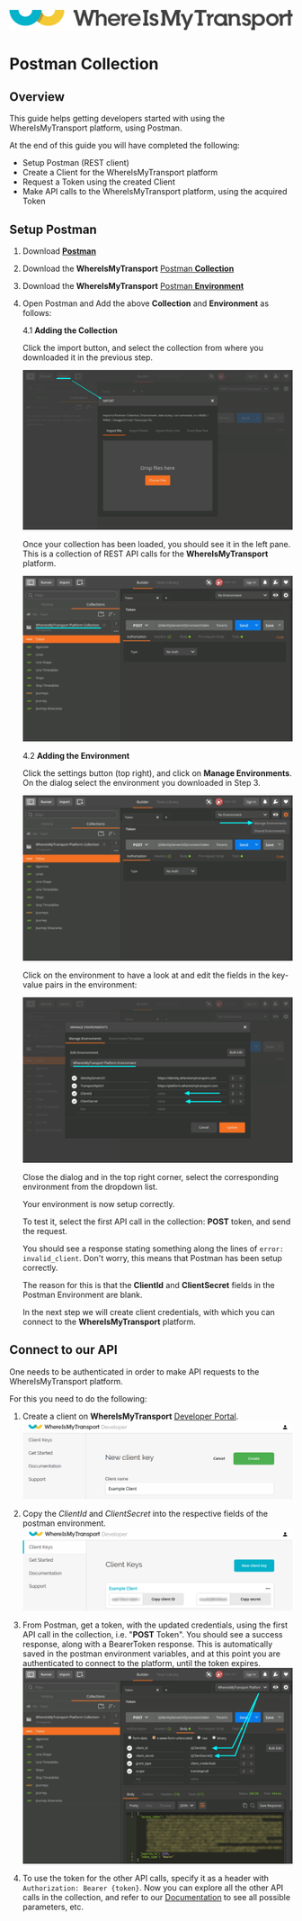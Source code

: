 ![](./logo.png)

# Postman Collection

## Overview

This guide helps getting developers started with using the WhereIsMyTransport platform, using Postman. 

At the end of this guide you will have completed the following:

- Setup Postman (REST client)
- Create a Client for the WhereIsMyTransport platform
- Request a Token using the created Client
- Make API calls to the WhereIsMyTransport platform, using the acquired Token

## Setup Postman

1. Download [**Postman**](https://www.getpostman.com/)
2. Download the **WhereIsMyTransport** [Postman **Collection**](PlatformCollection.json)
3. Download the **WhereIsMyTransport** [Postman **Environment**](PlatformEnvironment.json)
4. Open Postman and Add the above **Collection** and **Environment** as follows:

    4.1 **Adding the Collection**
    
    Click the import button, and select the collection from where you downloaded it in the previous step.

    ![](postman_1_import_collection.png)

    Once your collection has been loaded, you should see it in the left pane. This is a collection of REST API calls for the **WhereIsMyTransport** platform.

    ![](postman_2_import_done.png)

    4.2 **Adding the Environment**

    Click the settings button (top right), and click on **Manage Environments**. 
    On the dialog select the environment you downloaded in Step 3.

    ![](postman_3_import_environment.png) 
    
    Click on the environment to have a look at and edit the fields in the key-value pairs in the environment:
    
    ![](postman_4_environment.png)

    Close the dialog and in the top right corner, select the corresponding environment from the dropdown list.

    Your environment is now setup correctly.

    To test it, select the first API call in the collection: **POST** token, and send the request. 
    
    You should see a response stating something along the lines of `error: invalid_client`. Don't worry, this means that Postman has been setup correctly. 
    
    The reason for this is that the **ClientId** and **ClientSecret** fields in the Postman Environment are blank.
    
    In the next step we will create client credentials, with which you can connect to the **WhereIsMyTransport** platform.
     
     
## Connect to our API

One needs to be authenticated in order to make API requests to the WhereIsMyTransport platform. 

For this you need to do the following:

1. Create a client on **WhereIsMyTransport** [Developer Portal](https://developer.whereismytransport.com/).
    ![](devportal_client_create.png)

2. Copy the *ClientId* and *ClientSecret* into the respective fields of the postman environment.
    ![](devportal_client.png)

3. From Postman, get a token, with the updated credentials, using the first API call in the collection, i.e. "**POST** Token". You should see a success response, along with a BearerToken response. This is automatically saved in the postman environment variables, and at this point you are authenticated to connect to the platform, until the token expires.
    ![](postman_5_token.png)

4. To use the token for the other API calls, specify it as a header with `Authorization: Bearer {token}`. Now you can explore all the other API calls in the collection, and refer to our [Documentation](https://developer.whereismytransport.com/documentation) to see all possible parameters, etc.

